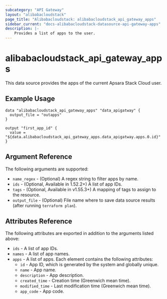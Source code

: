 ```yaml
---
subcategory: "API Gateway"
layout: "alibabacloudstack"
page_title: "Alibabacloudstack: alibabacloudstack_api_gateway_apps"
sidebar_current: "docs-alibabacloudstack-datasource-api-gateway-apps"
description: |-
    Provides a list of apps to the user.
---
```


# alibabacloudstack\_api\_gateway\_apps 

This data source provides the apps of the current Apsara Stack Cloud user.

## Example Usage

```
data "alibabacloudstack_api_gateway_apps" "data_apigatway" {
  output_file = "outapps"
}

output "first_app_id" {
  value = "${data.alibabacloudstack_api_gateway_apps.data_apigatway.apps.0.id}"
}
```

## Argument Reference

The following arguments are supported:

* `name_regex` - (Optional) A regex string to filter apps by name.
* `ids` - (Optional, Available in 1.52.2+) A list of app IDs. 
* `tags` - (Optional, Available in v1.55.3+) A mapping of tags to assign to the resource.
* `output_file` - (Optional) File name where to save data source results (after running `terraform plan`).

## Attributes Reference

The following attributes are exported in addition to the arguments listed above:

* `ids` - A list of app IDs. 
* `names` - A list of app names. 
* `apps` - A list of apps. Each element contains the following attributes:
  * `id` - App ID, which is generated by the system and globally unique.
  * `name` - App name.
  * `description` - App description.
  * `created_time` - Creation time (Greenwich mean time).
  * `modified_time` - Last modification time (Greenwich mean time).
  * `app_code` - App code.
